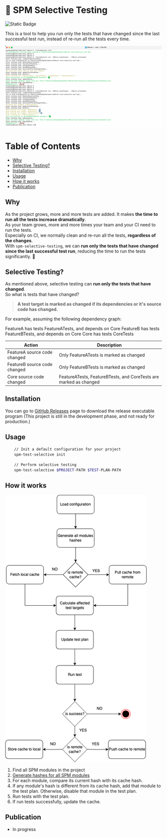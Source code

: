 
# 🔎 SPM Selective Testing 

![Static Badge](https://img.shields.io/badge/status-active-brightgreen)

This is a tool to help you run only the tests that have changed since the last successful test run, instead of re-run all the tests every time.

<img src=Resources/result.png width=800/>

# Table of Contents

- [Why](#why)
- [Selective Testing?](#selective-testing)
- [Installation](#installation)
- [Usage](#usage)
- [How it works](#how-it-works)
- [Publication](#publication)

## Why

As the project grows, more and more tests are added. It makes **the time to run all the tests increase dramatically**.   
As your team grows, more and more times your team and your CI need to run the tests.   
Especially on CI, we normally clean and re-run all the tests, **regardless of the changes**.   
With `spm-selective-testing`, we can **run only the tests that have changed since the last successful test run**, reducing the time to run the tests significantly. 🚀

## Selective Testing?

As mentioned above, selective testing can **run only the tests that have changed**.  
So what is tests that have changed?

> **A test target is marked as changed if its dependencies or it's source code has changed.**

For example, assuming the following dependency graph:

FeatureA has tests FeatureATests, and depends on Core
FeatureB has tests FeatureBTests, and depends on Core
Core has tests CoreTests

| Action    | Description |
| -------- | ------- |
| FeatureA source code changed | Only FeatureATests is marked as changed |
| FeatureB source code changed | Only FeatureBTests is marked as changed |
| Core source code changed | FeatureATests, FeatureBTests, and CoreTests are marked as changed |


## Installation

You can go to [GitHub Releases](https://github.com/hoangatuan/SPM-Selective-Testing/releases) page to download the release executable program
(This project is still in the development phase, and not ready for production.)

## Usage

```bash
    // Init a default configuration for your project
    spm-test-selective init

    // Perform selective testing
    spm-test-selective $PROJECT-PATH $TEST-PLAN-PATH
```

## How it works

<img src=Resources/flow.png/>

1. Find all SPM modules in the project
2. [Generate hashes for all SPM modules](./Docs/modules-hashing.md)
3. For each module, compare its current hash with its cache hash.
4. If any module's hash is different from its cache hash, add that module to the test plan. Otherwise, disable that module in the test plan.
5. Run tests with the test plan.
6. If run tests successfully, update the cache.

## Publication

- In progress
